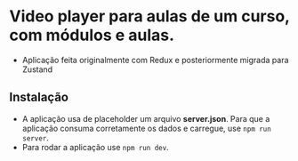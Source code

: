 # Video player para aulas de um curso, com módulos e aulas.
- Aplicação feita originalmente com Redux e posteriormente migrada para Zustand

## Instalação
- A aplicação usa de placeholder um arquivo **server.json**. Para que a aplicação consuma corretamente os dados e carregue, use ```npm run server```.
- Para rodar a aplicação use ```npm run dev```.
